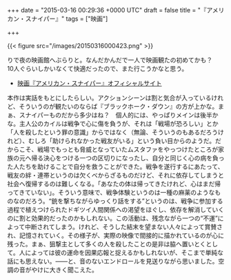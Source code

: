 
+++
date = "2015-03-16 00:29:36 +0000 UTC"
draft = false
title = "『アメリカン・スナイパー』"
tags = ["映画"]

+++


{{< figure src="/images/20150316000423.png"  >}}

りで夜の映画館へぶらりと。なんだかんだで一人で映画観たの初めてかも？　10人ぐらいしかいなくて快適だったので、また行こうかなと思う。

<ul>
<li><a href="http://wwws.warnerbros.co.jp/americansniper/">映画『アメリカン・スナイパー』オフィシャルサイト</a></li>
</ul>本作は実話をもとにしたらしい。アクションシーンは割と気合が入っているけれど、そういうのが観たいのならば『ブラックホーク・ダウン』の方が上かな。まぁ、スナイパーものだから多少はね？　個人的には、やっぱりメインは後半かな。主人公のカイルは戦争で心に傷を負うが、それは「戦場が恐ろしい」とか「人を殺したという罪の意識」からではなく（無論、そういうのもあるだろうけれど）、むしろ「助けられなかった戦友がいる」という負い目からのようだ。だからこそ、戦場でもっとも脅威となっていたムスタファをやっつけたところが家族の元へ帰る決心をつける一つの区切りになったし、自分と同じく心の病を負った人たちを助けることで自分を救うことができた。戦争を遂行するにあたって、戦友の絆・連帯というのは欠くべからざるものだけど、それに依存してしまうと社会へ復帰するのは難しくなる。「あなたの体は帰ってきたけれど、心はまだ帰ってきていない」。そういう意味で、戦争体験というのは一種の麻薬のようなものなのだろう。“銃を撃ちながらゆっくり話をする”というのは、戦争に参加する過程で植えつけられたドギツイ人間関係への渇望をほぐし、依存を解消していくのに割と効果的だったのかもしれない。この活動は、残念ながら一つの“不運”によって中断されてしまう。けれど、そうした結末を望まない人々によって賞賛され、記憶されていく。その様子が、実際の映像で間接的に描かれているのが心に残った。まぁ、狙撃主として多くの人を殺したことの是非は脇へ置いとくとして。人によっては彼の運命を因果応報と捉えるかもしれないが、そこまで単純な話にも思えない。――と、音のないエンドロールを見送りながら思いました。空調の音がやけに大きく聞こえた。


